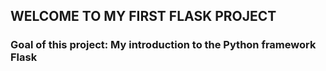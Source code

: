 ## WELCOME TO MY FIRST FLASK PROJECT
### Goal of this project: My introduction to the Python framework Flask
